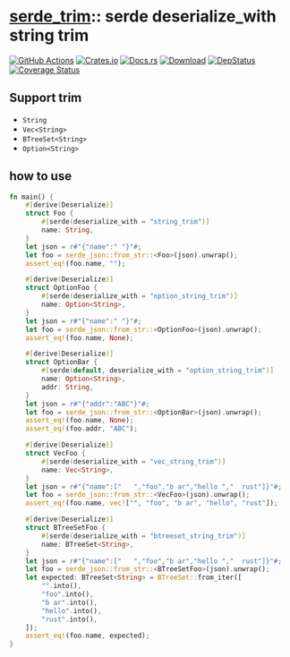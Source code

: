 [serde_trim][docsrs]:: serde deserialize_with string trim
========================================
[docsrs]: https://docs.rs/serde_trim

[![GitHub Actions](https://github.com/baoyachi/serde_trim/workflows/check/badge.svg)](https://github.com/baoyachi/serde_trim/actions?query=workflow%3Acheck)
[![Crates.io](https://img.shields.io/crates/v/serde_trim.svg)](https://crates.io/crates/serde_trim)
[![Docs.rs](https://docs.rs/serde_trim/badge.svg)](https://docs.rs/serde_trim)
[![Download](https://img.shields.io/crates/d/serde_trim)](https://crates.io/crates/serde_trim)
[![DepStatus](https://deps.rs/repo/github/baoyachi/serde_trim/status.svg)](https://deps.rs/repo/github/baoyachi/serde_trim)
[![Coverage Status](https://coveralls.io/repos/github/baoyachi/serde_trim/badge.svg)](https://coveralls.io/github/baoyachi/serde_trim)

## Support trim
* `String`
* `Vec<String>`
* `BTreeSet<String>`
* `Option<String>`


## how to use
```rust
fn main() {
    #[derive(Deserialize)]
    struct Foo {
        #[serde(deserialize_with = "string_trim")]
        name: String,
    }
    let json = r#"{"name":" "}"#;
    let foo = serde_json::from_str::<Foo>(json).unwrap();
    assert_eq!(foo.name, "");

    #[derive(Deserialize)]
    struct OptionFoo {
        #[serde(deserialize_with = "option_string_trim")]
        name: Option<String>,
    }
    let json = r#"{"name":" "}"#;
    let foo = serde_json::from_str::<OptionFoo>(json).unwrap();
    assert_eq!(foo.name, None);

    #[derive(Deserialize)]
    struct OptionBar {
        #[serde(default, deserialize_with = "option_string_trim")]
        name: Option<String>,
        addr: String,
    }
    let json = r#"{"addr":"ABC"}"#;
    let foo = serde_json::from_str::<OptionBar>(json).unwrap();
    assert_eq!(foo.name, None);
    assert_eq!(foo.addr, "ABC");

    #[derive(Deserialize)]
    struct VecFoo {
        #[serde(deserialize_with = "vec_string_trim")]
        name: Vec<String>,
    }
    let json = r#"{"name":["   ","foo","b ar","hello ","  rust"]}"#;
    let foo = serde_json::from_str::<VecFoo>(json).unwrap();
    assert_eq!(foo.name, vec!["", "foo", "b ar", "hello", "rust"]);

    #[derive(Deserialize)]
    struct BTreeSetFoo {
        #[serde(deserialize_with = "btreeset_string_trim")]
        name: BTreeSet<String>,
    }
    let json = r#"{"name":["   ","foo","b ar","hello ","  rust"]}"#;
    let foo = serde_json::from_str::<BTreeSetFoo>(json).unwrap();
    let expected: BTreeSet<String> = BTreeSet::from_iter([
        "".into(),
        "foo".into(),
        "b ar".into(),
        "hello".into(),
        "rust".into(),
    ]);
    assert_eq!(foo.name, expected);
}
```
